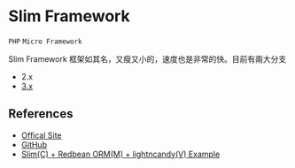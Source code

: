 # Slim Framework

`PHP` `Micro Framework`

Slim Framework 框架如其名，又瘦又小的，速度也是非常的快。目前有兩大分支

* 2.x
* [3.x](3/)

## References

* [Offical Site](http://www.slimframework.com/)
* [GitHub](https://github.com/slimphp/Slim)
* [Slim(C) + Redbean ORM(M) + lightncandy(V) Example](http://asika.windspeaker.co/post/3495-php-slim-framework-twig)

